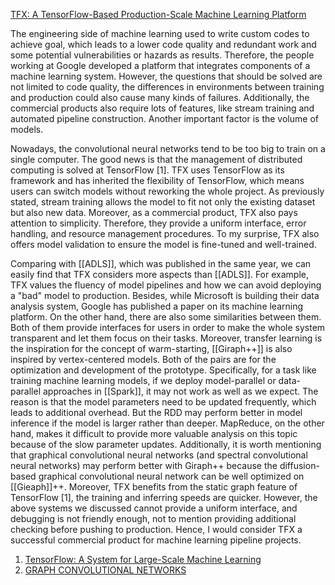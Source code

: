 [TFX: A TensorFlow-Based Production-Scale Machine Learning Platform](https://dl.acm.org/doi/10.1145/3097983.3098021)

The engineering side of machine learning used to write custom codes to achieve goal, which leads to a lower code quality and redundant work and some potential vulnerabilities or hazards as results. Therefore, the people working at Google developed a platform that integrates components of a machine learning system. However, the questions that should be solved are not limited to code quality, the differences in environments between training and production could also cause many kinds of failures. Additionally, the commercial products also require lots of features, like stream training and automated pipeline construction. Another important factor is the volume of models.

Nowadays, the convolutional neural networks tend to be too big to train on a single computer. The good news is that the management of distributed computing is solved at TensorFlow [1]. TFX uses TensorFlow as its framework and has inherited the flexibility of TensorFlow, which means users can switch models without reworking the whole project. As previously stated, stream training allows the model to fit not only the existing dataset but also new data. Moreover, as a commercial product, TFX also pays attention to simplicity. Therefore, they provide a uniform interface, error handling, and resource management procedures. To my surprise, TFX also offers model validation to ensure the model is fine-tuned and well-trained.

Comparing with [[ADLS]], which was published in the same year, we can easily find that TFX considers more aspects than [[ADLS]]. For example, TFX values the fluency of model pipelines and how we can avoid deploying a "bad" model to production. Besides, while Microsoft is building their data analysis system, Google has published a paper on its machine learning platform. On the other hand, there are also some similarities between them. Both of them provide interfaces for users in order to make the whole system transparent and let them focus on their tasks. Moreover, transfer learning is the inspiration for the concept of warm-starting, [[Giraph++]] is also inspired by vertex-centered models. Both of the pairs are for the optimization and development of the prototype. Specifically, for a task like training machine learning models, if we deploy model-parallel or data-parallel approaches in [[Spark]], it may not work as well as we expect. The reason is that the model parameters need to be updated frequently, which leads to additional overhead. But the RDD may perform better in model inference if the model is larger rather than deeper. MapReduce, on the other hand, makes it difficult to provide more valuable analysis on this topic because of the slow parameter updates. Additionally, it is worth mentioning that graphical convolutional neural networks (and spectral convolutional neural networks) may perform better with Giraph++ because the diffusion-based graphical convolutional neural network can be well optimized on [[Gieaph]]++. Moreover, TFX benefits from the static graph feature of TensorFlow [1], the training and inferring speeds are quicker. However, the above systems we discussed cannot provide a uniform interface, and debugging is not friendly enough, not to mention providing additional checking before pushing to production. Hence, I would consider TFX a successful commercial product for machine learning pipeline projects.


1. [TensorFlow: A System for Large-Scale Machine Learning](https://www.usenix.org/conference/osdi16/technical-sessions/presentation/abadi)
2. [GRAPH CONVOLUTIONAL NETWORKS](https://tkipf.github.io/graph-convolutional-networks/)